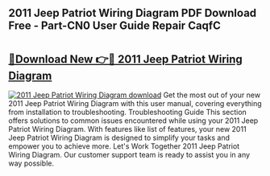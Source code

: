 ## 2011 Jeep Patriot Wiring Diagram PDF Download Free - Part-CN0 User Guide Repair CaqfC

# <h2><a href="http://dfkme2.blite.top/?on=2011+Jeep+Patriot+Wiring+Diagram">🔗Download New 👉🔴 2011 Jeep Patriot Wiring Diagram</a></h2>

[![2011 Jeep Patriot Wiring Diagram download](https://i.imgur.com/lujVjoI.png)](http://dfkme2.blite.top/?on=2011+Jeep+Patriot+Wiring+Diagram)
Get the most out of your new 2011 Jeep Patriot Wiring Diagram with this user manual, covering everything from installation to troubleshooting. Troubleshooting Guide This section offers solutions to common issues encountered while using your 2011 Jeep Patriot Wiring Diagram. With features like list of features, your new 2011 Jeep Patriot Wiring Diagram is designed to simplify your tasks and empower you to achieve more. Let's Work Together 2011 Jeep Patriot Wiring Diagram. Our customer support team is ready to assist you in any way possible.
